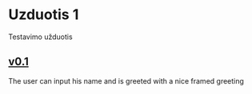 # Uzduotis 1
Testavimo užduotis

[v0.1](https://github.com/edgarasratas/Uzduotis-1)
----------------------------------------------------
The user can input his name and is greeted with a nice framed greeting
